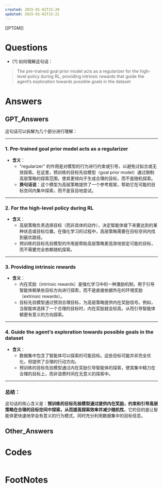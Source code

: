 ```yaml
---
created: 2025-01-02T15:20
updated: 2025-01-02T15:21
---
```

[[PTGM]]

# Questions

- [?] 如何理解这句话：
>The pre-trained goal prior model acts as a regularizer for the high-level policy during RL, providing intrinsic rewards that guide the agent’s exploration towards possible goals in the dataset


# Answers

## GPT_Answers
这句话可以拆解为几个部分进行理解：

---

### 1. **Pre-trained goal prior model acts as a regularizer**
- **含义**：
  - "regularizer" 的作用是对模型的行为进行约束或引导，以避免过拟合或无效探索。在这里，预训练的目标先验模型（goal prior model）通过限制高层策略的探索范围，使其更倾向于生成合理的目标，而不是随机探索。
  - **换句话说**：这个模型为高层策略提供了一个参考框架，帮助它在可能的目标空间内集中探索，而不是盲目地尝试。

---

### 2. **For the high-level policy during RL**
- **含义**：
  - 高层策略负责选择目标（而非具体的动作），决定智能体接下来要达到的某种状态或目标位置。在强化学习的过程中，高层策略需要在目标空间内找到最优路径。
  - 预训练的目标先验模型的作用是帮助高层策略更高效地锁定可能的目标，而不需要完全依赖随机探索。

---

### 3. **Providing intrinsic rewards**
- **含义**：
  - 内在奖励（intrinsic rewards）是强化学习中的一种激励机制，用于引导智能体朝某些目标方向进行探索，而不是直接依据外在的环境奖励（extrinsic rewards）。
  - 目标先验模型通过预测合理目标，为高层策略提供内在奖励信号。例如，当智能体选择了一个合理的目标时，内在奖励就会较高，从而引导智能体朝更有意义的方向探索。

---

### 4. **Guide the agent’s exploration towards possible goals in the dataset**
- **含义**：
  - 数据集中包含了智能体可以探索的可能目标。这些目标可能并非完全优化，但提供了合理的行动方向。
  - 预训练的目标先验模型通过内在奖励引导智能体的探索，使其集中精力在合理的目标上，而非浪费时间在无意义的探索中。

---

### 总结：
这句话的核心含义是：**预训练的目标先验模型通过提供内在奖励，约束和引导高层策略在合理的目标空间中探索，从而提高探索效率并减少随机性**。它的目的是让智能体更快速地学会有意义的行为模式，同时充分利用数据集中的目标信息。

## Other_Answers


# Codes

```python

```


# FootNotes
